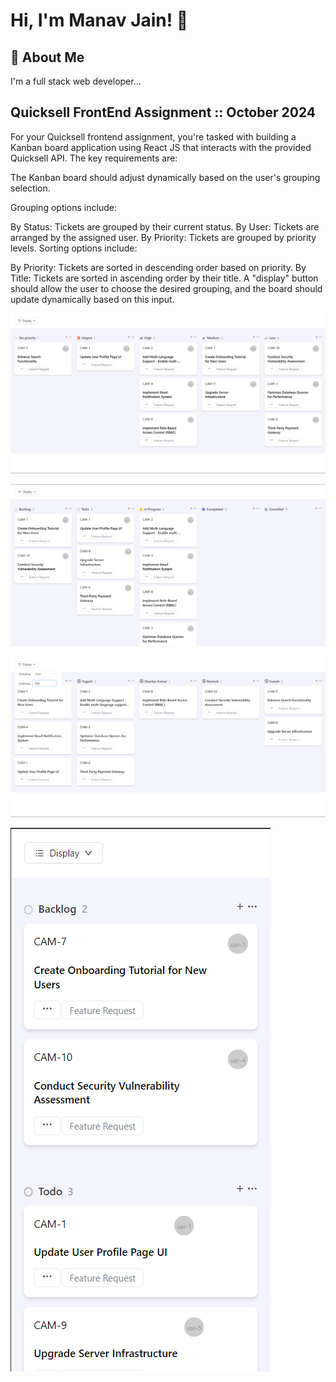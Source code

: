 
# Hi, I'm Manav Jain! 👋


## 🚀 About Me
I'm a full stack web developer...


## Quicksell FrontEnd Assignment :: October 2024

For your Quicksell frontend assignment, you're tasked with building a Kanban board application using React JS that interacts with the provided Quicksell API. The key requirements are:

The Kanban board should adjust dynamically based on the user's grouping selection.

Grouping options include:

By Status: Tickets are grouped by their current status.
By User: Tickets are arranged by the assigned user.
By Priority: Tickets are grouped by priority levels.
Sorting options include:

By Priority: Tickets are sorted in descending order based on priority.
By Title: Tickets are sorted in ascending order by their title.
A "display" button should allow the user to choose the desired grouping, and the board should update dynamically based on this input.

![internship](https://github.com/ManavJain01/Quicksell-FronEnd-Assignment/blob/main/assets/priority_title.png?raw=true)

![internship](https://github.com/ManavJain01/Quicksell-FronEnd-Assignment/blob/main/assets/status_priority.png?raw=true)

![internship](https://github.com/ManavJain01/Quicksell-FronEnd-Assignment/blob/main/assets/user_title.png?raw=true)

![internship](https://github.com/ManavJain01/Quicksell-FronEnd-Assignment/blob/main/assets/responsive.png?raw=true)